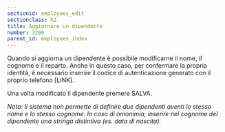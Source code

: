 ```yaml
---
sectionid: employees_edit
sectionclass: h2
title: Aggiornare un dipendente
number: 3200
parent_id: employees_index
---
```

Quando si aggiorna un dipendente è possibile modificarne il nome, il cognome e il reparto.
Anche in questo caso, per confermare la propria identità, è necessario inserire il codice di autenticazione generato con il proprio telefono [LINK].

Una volta modificato il dipendente premere SALVA.

_Nota: Il sistema non permette di definire due dipendenti aventi lo stesso nome e lo stesso cognome. In caso di omonimia, inserire nel cognome del dipendente una stringa distintiva (es. data di nascita)._
